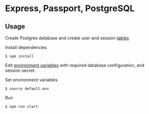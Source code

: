 # Express, Passport, PostgreSQL 

## Usage
Create Postgres database and create user and session [tables](database/tables.sql)

Install dependencies
```
$ npm install
```
Edit [environment variables](default.env) with required database configuration, and session secret.

Set environment variables
```
$ source default.env
```

Run
```
$ npm run start
```

